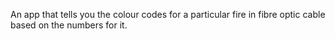 An app that tells you the colour codes for a particular fire in fibre optic cable based on the numbers for it.